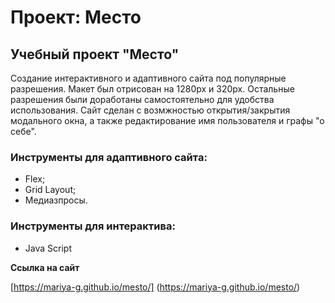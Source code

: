 # Проект: Место

## Учебный проект "Место"
Создание интерактивного и адаптивного сайта под популярные разрешения. Макет был отрисован на 1280px и 320px. 
Остальные разрешения были доработаны самостоятельно для удобства использования.
Сайт сделан с возмжностью открытия/закрытия модального окна, а также редактирование имя пользователя и графы "о себе". 

### Инструменты для адаптивного сайта:
* Flex;
* Grid Layout;
* Медиазпросы.

### Инструменты для интерактива:
* Java Script


**Ссылка на сайт**

[https://mariya-g.github.io/mesto/] (https://mariya-g.github.io/mesto/)
